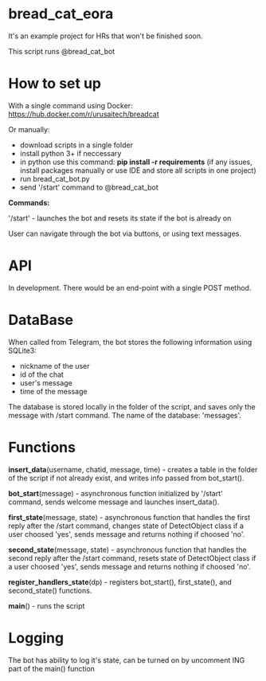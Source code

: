 # bread_cat_eora
It's an example project for HRs that won't be finished soon. 

This script runs @bread_cat_bot

# How to set up
With a single command using Docker: https://hub.docker.com/r/urusaitech/breadcat

Or manually: 
- download scripts in a single folder
- install python 3+ if neccessary
- in python use this command: **pip install -r requirements**  (if any issues, install packages manually or use IDE and store all scripts in one project)
- run bread_cat_bot.py
- send '/start' command to @bread_cat_bot

**Commands:**

'/start' - launches the bot and resets its state if the bot is already on

User can navigate through the bot via buttons, or using text messages. 

# API
In development.
There would be an end-point with a single POST method. 

# DataBase

When called from Telegram, the bot stores the following information using SQLite3:
- nickname of the user
- id of the chat
- user's message
- time of the message

The database is stored locally in the folder of the script, and saves only the message with /start command. The name of the database: 'messages'.

# Functions

**insert_data**(username, chatid, message, time) - creates a table in the folder of the script if not already exist, and writes info passed from bot_start().

**bot_start**(message) - asynchronous function initialized by '/start' command, sends welcome message and launches insert_data().

**first_state**(message, state) - asynchronous function that handles the first reply after the /start command, changes state of DetectObject class if a user choosed 'yes', sends message and returns nothing if choosed 'no'.

**second_state**(message, state) - asynchronous function that handles the second reply after the /start command, resets state of DetectObject class if a user choosed 'yes', sends message and returns nothing if choosed 'no'.

**register_handlers_state**(dp) - registers bot_start(), first_state(), and second_state() functions.

**main**() - runs the script

# Logging

The bot has ability to log it's state, can be turned on by uncomment ING part of the main() function 
